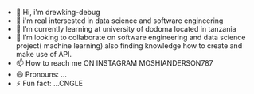 - 👋 Hi,  i'm drewking-debug
- 👀 i'm real intersested in data science and software engineering
- 🌱 I’m currently learning  at university of dodoma located in tanzania
- 💞️ I’m looking to collaborate on  software engineering and data science project( machine learning) also finding knowledge how to create and make use of API.
- 📫 How to reach me  ON INSTAGRAM MOSHIANDERSON787
- 😄 Pronouns: ...
- ⚡ Fun fact: ...CNGLE

<!---
drewking-debug/drewking-debug is a ✨ special ✨ repository because its `README.md` (this file) appears on your GitHub profile.
You can click the Preview link to take a look at your changes.
--->
